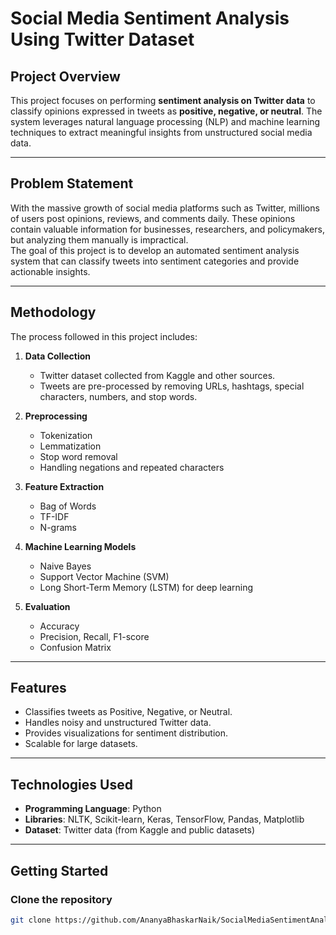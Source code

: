 # Social Media Sentiment Analysis Using Twitter Dataset

## Project Overview
This project focuses on performing **sentiment analysis on Twitter data** to classify opinions expressed in tweets as **positive, negative, or neutral**. The system leverages natural language processing (NLP) and machine learning techniques to extract meaningful insights from unstructured social media data.

---

## Problem Statement
With the massive growth of social media platforms such as Twitter, millions of users post opinions, reviews, and comments daily. These opinions contain valuable information for businesses, researchers, and policymakers, but analyzing them manually is impractical.  
The goal of this project is to develop an automated sentiment analysis system that can classify tweets into sentiment categories and provide actionable insights.

---

## Methodology
The process followed in this project includes:

1. **Data Collection**  
   - Twitter dataset collected from Kaggle and other sources.
   - Tweets are pre-processed by removing URLs, hashtags, special characters, numbers, and stop words.

2. **Preprocessing**  
   - Tokenization  
   - Lemmatization  
   - Stop word removal  
   - Handling negations and repeated characters  

3. **Feature Extraction**  
   - Bag of Words  
   - TF-IDF  
   - N-grams  

4. **Machine Learning Models**  
   - Naive Bayes  
   - Support Vector Machine (SVM)  
   - Long Short-Term Memory (LSTM) for deep learning  

5. **Evaluation**  
   - Accuracy  
   - Precision, Recall, F1-score  
   - Confusion Matrix  

---

## Features
- Classifies tweets as Positive, Negative, or Neutral.
- Handles noisy and unstructured Twitter data.
- Provides visualizations for sentiment distribution.
- Scalable for large datasets.

---

## Technologies Used
- **Programming Language**: Python  
- **Libraries**: NLTK, Scikit-learn, Keras, TensorFlow, Pandas, Matplotlib  
- **Dataset**: Twitter data (from Kaggle and public datasets)  

---

## Getting Started

### Clone the repository
```bash
git clone https://github.com/AnanyaBhaskarNaik/SocialMediaSentimentAnalysis.git
